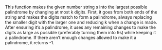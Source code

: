 This function makes the given number string s into the largest possible palindrome by changing at most k digits. First, it goes from both ends of the string and makes the digits match to form a palindrome, always replacing the smaller digit with the larger one and reducing k when a change is made. After ensuring it’s a palindrome, it uses any remaining changes to make the digits as large as possible (preferably turning them into 9s) while keeping it a palindrome. If there aren’t enough changes allowed to make it a palindrome, it returns -1.
